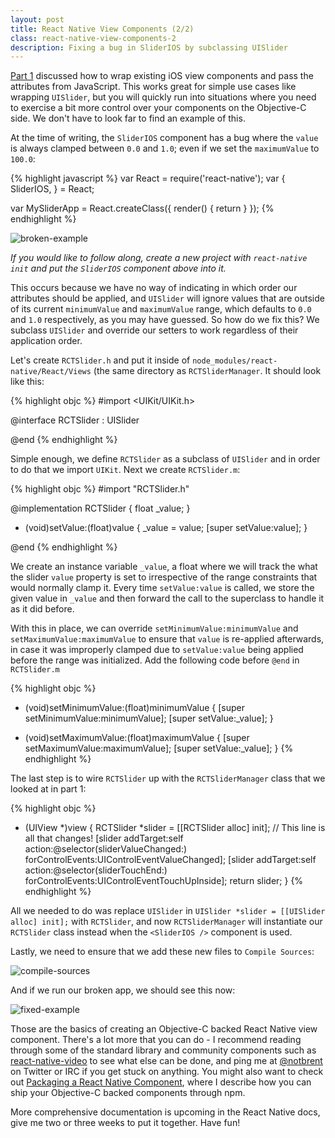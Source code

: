 ```yaml
---
layout: post
title: React Native View Components (2/2)
class: react-native-view-components-2
description: Fixing a bug in SliderIOS by subclassing UISlider
---
```


[Part 1](link-here) discussed how to wrap existing iOS view components
and pass the attributes from JavaScript. This works great for simple use
cases like wrapping `UISlider`, but you will quickly run into situations
where you need to exercise a bit more control over your components on
the Objective-C side. We don't have to look far to find an example of
this.

At the time of writing, the `SliderIOS` component has a bug where
the `value` is always clamped between `0.0` and `1.0`; even if we set
the `maximumValue` to `100.0`:

{% highlight javascript %}
var React = require('react-native');
var { SliderIOS, } = React;

var MySliderApp = React.createClass({
  render() {
    return <SliderIOS value={75.0} maximumValue={100.0} />
  }
});
{% endhighlight %}

![broken-example](http://brentvatne.ca/images/view-components-2/1-broken.png)

*If you would like to follow along, create a new project with
`react-native init` and put the `SliderIOS` component above into it.*

This occurs because we have no way of indicating in which order our attributes
should be applied, and `UISlider` will ignore values that are outside of
its current `minimumValue` and `maximumValue` range, which defaults to
`0.0` and `1.0` respectively, as you may have guessed. So how do we fix
this? We subclass `UISlider` and override our setters to work regardless
of their application order.

Let's create `RCTSlider.h` and put it inside of
`node_modules/react-native/React/Views` (the same directory as
`RCTSliderManager`. It should look like this:


{% highlight objc %}
#import <UIKit/UIKit.h>

@interface RCTSlider : UISlider

@end
{% endhighlight %}

Simple enough, we define `RCTSlider` as a subclass of `UISlider` and in
order to do that we import `UIKit`. Next we create `RCTSlider.m`:

{% highlight objc %}
#import "RCTSlider.h"

@implementation RCTSlider {
  float _value;
}

- (void)setValue:(float)value
{
  _value = value;
  [super setValue:value];
}

@end
{% endhighlight %}

We create an instance variable `_value`, a float where we will track the
what the slider `value` property is set to irrespective of the range
constraints that would normally clamp it. Every time `setValue:value` is
called, we store the given value in `_value` and then forward the call
to the superclass to handle it as it did before.

With this in place, we can override `setMinimumValue:minimumValue` and
`setMaximumValue:maximumValue` to ensure that `value` is re-applied
afterwards, in case it was improperly clamped due to `setValue:value`
being applied before the range was initialized. Add the following code
before `@end` in `RCTSlider.m`

{% highlight objc %}
- (void)setMinimumValue:(float)minimumValue
{
  [super setMinimumValue:minimumValue];
  [super setValue:_value];
}

- (void)setMaximumValue:(float)maximumValue
{
  [super setMaximumValue:maximumValue];
  [super setValue:_value];
}
{% endhighlight %}

The last step is to wire `RCTSlider` up with the `RCTSliderManager`
class that we looked at in part 1:

{% highlight objc %}
- (UIView *)view
{
  RCTSlider *slider = [[RCTSlider alloc] init]; // This line is all that changes!
  [slider addTarget:self action:@selector(sliderValueChanged:) forControlEvents:UIControlEventValueChanged];
  [slider addTarget:self action:@selector(sliderTouchEnd:) forControlEvents:UIControlEventTouchUpInside];
  return slider;
}
{% endhighlight %}

All we needed to do was replace `UISlider` in `UISlider *slider =
[[UISlider alloc] init];` with `RCTSlider`, and now `RCTSliderManager`
will instantiate our `RCTSlider` class instead when the `<SliderIOS />`
component is used.

Lastly, we need to ensure that we add these new files to `Compile
Sources`:

![compile-sources](http://brentvatne.ca/images/view-components-2/2-compile-sources.gif)

And if we run our broken app, we should see this now:

![fixed-example](http://brentvatne.ca/images/view-components-2/3-fixed.png)

Those are the basics of creating an Objective-C backed React Native view
component. There's a lot more that you can do - I recommend reading
through some of the standard library and community components such as
[react-native-video](https://github.com/brentvatne/react-native-video)
to see what else can be done, and ping me at
[@notbrent](https://twitter.com/notbrent) on Twitter or IRC if you get
stuck on anything. You might also want to check out
[Packaging a React Native Component](http://brentvatne.ca/packaging-react-native-component),
where I describe how you can ship your Objective-C backed components
through npm.

More comprehensive documentation is upcoming in the React Native docs,
give me two or three weeks to put it together. Have fun!
